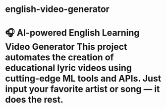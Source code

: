 # english-video-generator
# 🎧 AI-powered English Learning Video Generator  This project automates the creation of educational lyric videos using cutting-edge ML tools and APIs. Just input your favorite artist or song — it does the rest.
